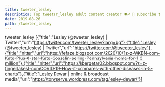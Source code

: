 ```yaml
---
title: tweeter_lesley
description: Top tweeter_lesley adult content creator 👁♐️ 👑 subscribe tweeter_lesley to my porn site below IG tweeter_lesley
date: 2019-08-26
path: /tweeter_lesley
---
```


tweeter_lesley
[{"title":"Lesley (@tweeter_lesley) | Twitter","url":"https://twitter.com/tweeter_lesley?lang=bg"},{"title":"Lesley (@tweeter_lesley) | Twitter","url":"https://twitter.com/@tweeter_lesley"},{"title":"nitter","url":"https://fefaze.blogspot.com/2020/10/?z-z-WKBN-com-Kate-Plus-8-star-Kate-Gosselin-selling-Pennsylvania-home-for-1-3-million"},{"title":"nitter","url":"https://kbergetar02.blogspot.com/?z=z-fingerlakes1-comCOVID-19-How-it-compares-with-other-diseases-in-5-charts"},{"title":"Lesley Dewar | online & broadcast media","url":"https://tonyserve.wordpress.com/tag/lesley-dewar/"}]


